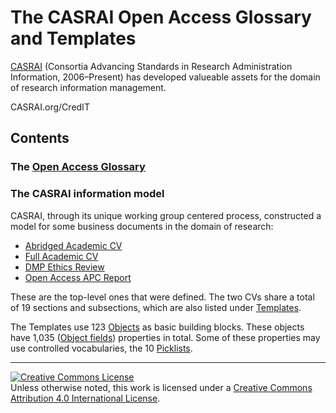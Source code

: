 # The CASRAI Open Access Glossary and Templates

[CASRAI](https://en.wikipedia.org/wiki/Consortia_Advancing_Standards_in_Research_Administration_Information)
(Consortia Advancing Standards in Research Administration Information, 2006–Present)
has developed valueable assets for the domain of research information management.

CASRAI.org/CredIT

## Contents

### The [Open Access Glossary](./Open%20access%20glossary/Glossary.md)

### The CASRAI information model

CASRAI, through its unique working group centered process, constructed a model for some business documents in the domain of research:
* [Abridged Academic CV](./Templates/CV%20-%20Abridged%20Academic.md)
* [Full Academic CV](./Templates/CV%20-%20Full%20Academic.md)
* [DMP Ethics Review](./Templates/DMP%20Ethics%20Review.md)
* [Open Access APC Report](./Templates/Open%20Access%20APC%20Report.md)

These are the top-level ones that were defined.
The two CVs share a total of 19 sections and subsections, which are also listed under [Templates](./Templates/).

The Templates use 123 [Objects](./Objects/) as basic building blocks.
These objects have 1,035 ([Object fields](./Object-Fields)) properties in total.
Some of these properties may use controlled vocabularies, the 10 [Picklists](./Picklists/).

---
<a rel="license" href="http://creativecommons.org/licenses/by/4.0/"><img alt="Creative Commons License" style="border-width:0" src="https://i.creativecommons.org/l/by/4.0/88x31.png" /></a><br />Unless otherwise noted, this work is licensed under a <a rel="license" href="http://creativecommons.org/licenses/by/4.0/">Creative Commons Attribution 4.0 International License</a>.
